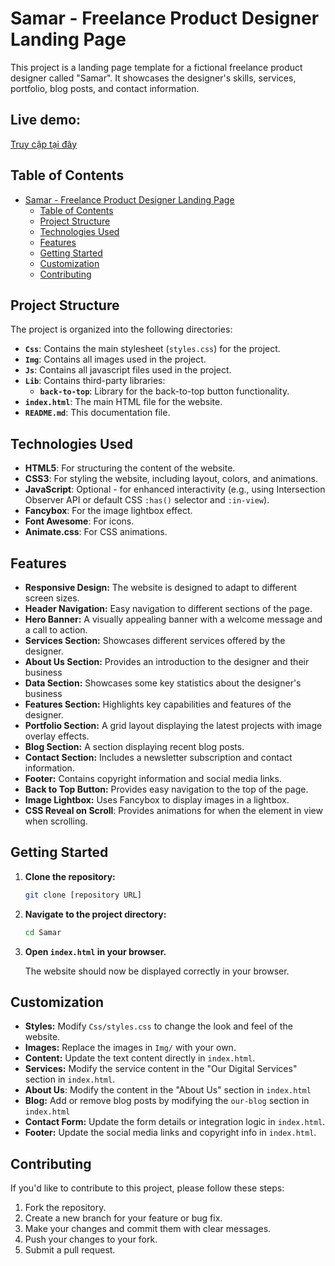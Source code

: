 # Samar - Freelance Product Designer Landing Page

This project is a landing page template for a fictional freelance product designer called "Samar". It showcases the designer's skills, services, portfolio, blog posts, and contact information.

## Live demo:
[Truy cập tại đây]([samar-website-topaz.vercel.app](https://samar-website-topaz.vercel.app/))

## Table of Contents

- [Samar - Freelance Product Designer Landing Page](#samar---freelance-product-designer-landing-page)
  - [Table of Contents](#table-of-contents)
  - [Project Structure](#project-structure)
  - [Technologies Used](#technologies-used)
  - [Features](#features)
  - [Getting Started](#getting-started)
  - [Customization](#customization)
  - [Contributing](#contributing)

## Project Structure

The project is organized into the following directories:

-   **`Css`**: Contains the main stylesheet (`styles.css`) for the project.
-   **`Img`**: Contains all images used in the project.
-   **`Js`**: Contains all javascript files used in the project.
-   **`Lib`**: Contains third-party libraries:
    -   **`back-to-top`**: Library for the back-to-top button functionality.
-   **`index.html`**: The main HTML file for the website.
-   **`README.md`**: This documentation file.

## Technologies Used

-   **HTML5**: For structuring the content of the website.
-   **CSS3**: For styling the website, including layout, colors, and animations.
-   **JavaScript**: Optional - for enhanced interactivity (e.g., using Intersection Observer API or default CSS `:has()` selector and `:in-view`).
-   **Fancybox**: For the image lightbox effect.
-   **Font Awesome**: For icons.
-   **Animate.css**: For CSS animations.

## Features

-   **Responsive Design:** The website is designed to adapt to different screen sizes.
-   **Header Navigation:** Easy navigation to different sections of the page.
-   **Hero Banner:** A visually appealing banner with a welcome message and a call to action.
-   **Services Section:** Showcases different services offered by the designer.
-   **About Us Section:** Provides an introduction to the designer and their business
-   **Data Section:** Showcases some key statistics about the designer's business
-   **Features Section:** Highlights key capabilities and features of the designer.
-   **Portfolio Section:** A grid layout displaying the latest projects with image overlay effects.
-   **Blog Section:** A section displaying recent blog posts.
-   **Contact Section:** Includes a newsletter subscription and contact information.
-   **Footer:** Contains copyright information and social media links.
-   **Back to Top Button:** Provides easy navigation to the top of the page.
-   **Image Lightbox:** Uses Fancybox to display images in a lightbox.
-   **CSS Reveal on Scroll**: Provides animations for when the element in view when scrolling.

## Getting Started

1.  **Clone the repository:**

    ```bash
    git clone [repository URL]
    ```

2.  **Navigate to the project directory:**

    ```bash
    cd Samar
    ```

3.  **Open `index.html` in your browser.**

    The website should now be displayed correctly in your browser.

## Customization

-   **Styles:** Modify `Css/styles.css` to change the look and feel of the website.
-   **Images:** Replace the images in `Img/` with your own.
-   **Content:** Update the text content directly in `index.html`.
-   **Services:** Modify the service content in the "Our Digital Services" section in `index.html`.
-   **About Us**: Modify the content in the "About Us" section in `index.html`
-   **Blog:** Add or remove blog posts by modifying the `our-blog` section in `index.html`
-   **Contact Form:** Update the form details or integration logic in `index.html`.
-   **Footer:** Update the social media links and copyright info in `index.html`.

## Contributing

If you'd like to contribute to this project, please follow these steps:

1.  Fork the repository.
2.  Create a new branch for your feature or bug fix.
3.  Make your changes and commit them with clear messages.
4.  Push your changes to your fork.
5.  Submit a pull request.
